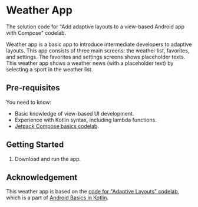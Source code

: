 # Weather App

The solution code for "Add adaptive layouts to a view-based Android app with Compose" codelab.

Weather app is a basic app to introduce intermediate developers to adaptive layouts.
This app consists of three main screens: the weather list, favorites, and settings.
The favorites and settings screens shows placeholder texts.
This weather app shows a weather news (with a placeholder text) by selecting a sport in the
weather list.

## Pre-requisites

You need to know:
- Basic knowledge of view-based UI development.
- Experience with Kotlin syntax, including lambda functions.
- [Jetpack Compose basics codelab](https://developer.android.com/codelabs/jetpack-compose-basics).


## Getting Started

1. Download and run the app.

## Acknowledgement

This weather app is based on the
[code for "Adaptive Layouts" codelab](https://github.com/google-developer-training/basic-android-kotlin-training-weather),
which is a part of [Android Basics in Kotlin](https://developer.android.com/courses/android-basics-kotlin/course).